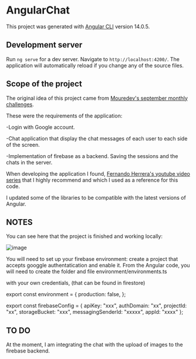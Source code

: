 # AngularChat

This project was generated with [Angular CLI](https://github.com/angular/angular-cli) version 14.0.5.

## Development server

Run `ng serve` for a dev server. Navigate to `http://localhost:4200/`. The application will automatically reload if you change any of the source files.

## Scope of the project

The original idea of this project came from [Mouredev's september monthly challenges](https://go.rviewer.io/dev-firebase-chat-es/?utm_source=mouredev&utm_medium=github_repo&utm_campaign=firebase_chat_mouredev).

These were the requirements of the application:

-Login with Google account.

-Chat application that display the chat messages of each user to each side of the screen.

-Implementation of firebase as a backend. Saving the sessions and the chats in the server. 

When developing the application I found, [Fernando Herrera's youtube video series](https://www.youtube.com/watch?v=gOQO-mHEV04&list=PLCKuOXG0bPi2rr1Acdtjy5l7Pa_SlSy8I&index=1&ab_channel=FernandoHerrera) that I highly recommend and which I used as a reference for this code.

I updated some of the libraries to be compatible with the latest versions of Angular.

## NOTES

You can see here that the project is finished and working locally:

![image](https://user-images.githubusercontent.com/8970177/186748374-938370db-d5ff-404b-885c-4c7e355d4534.png)

You will need to set up your firebase environment: create a project that accepts googgle authentatication and enable it.
From the Angular code, you will need to create the folder and file environment/environments.ts

with your own credentials, (that can be found in firestore)

export const environment = {
  production: false,
};

export const firebaseConfig = {
  apiKey: "xxx",
  authDomain: "xx",
  projectId: "xx",
  storageBucket: "xxx",
  messagingSenderId: "xxxxx",
  appId: "xxxx"
};

## TO DO
At the moment, I am integrating the chat with the upload of images to the firebase backend.
